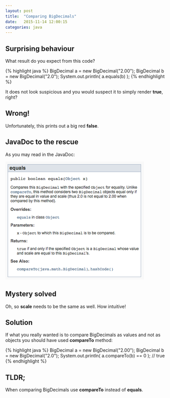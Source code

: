 ```yaml
---
layout: post
title:  "Comparing BigDecimals"
date:   2015-11-14 12:00:15
categories: java
---
```

<h2>Surprising behaviour</h2>

<p>What result do you expect from this code?</p>

{% highlight java %}
BigDecimal a = new BigDecimal("2.00");
BigDecimal b = new BigDecimal("2.0");
System.out.println( a.equals(b) );
{% endhighlight %}

<p>It does not look suspicious and you would suspect it to 
    simply render <strong>true</strong>, right?</p>

<h2>Wrong!</h2>

<p>Unfortunately, this prints out a big red 
    <strong>false</strong>.</p>

<h2>JavaDoc to the rescue</h2>

<p>As you may read in the JavaDoc:</p>

<img src="/images/comparing-big-decimals/big-decimal-javadoc-equals.png"
     alt="BigDecimal JavaDoc for the 'equals' method" />

<h2>Mystery solved</h2>

<p>Oh, so <strong>scale</strong> needs to be the same as well.
    How intuitive!</p>

<h2>Solution</h2>

<p>If what you really wanted is to compare BigDecimals as
    values and not as objects you should have used
    <strong>compareTo</strong> method:</p>

{% highlight java %}
BigDecimal a = new BigDecimal("2.00");
BigDecimal b = new BigDecimal("2.0");
System.out.println( a.compareTo(b) == 0 ); // true
{% endhighlight %}

<h2>TLDR;</h2>

<p>When comparing BigDecimals use <strong>compareTo</strong> 
    instead of <strong>equals</strong>.</p>